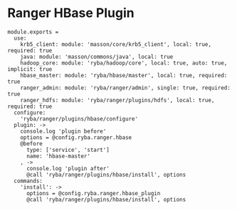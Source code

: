 # Ranger HBase Plugin

    module.exports =
      use:
        krb5_client: module: 'masson/core/krb5_client', local: true, required: true
        java: module: 'masson/commons/java', local: true
        hadoop_core: module: 'ryba/hadoop/core', local: true, auto: true, implicit: true
        hbase_master: module: 'ryba/hbase/master', local: true, required: true
        ranger_admin: module: 'ryba/ranger/admin', single: true, required: true
        ranger_hdfs: module: 'ryba/ranger/plugins/hdfs', local: true, required: true
      configure:
        'ryba/ranger/plugins/hbase/configure'
      plugin: ->
        console.log 'plugin before'
        options = @config.ryba.ranger.hbase
        @before
          type: ['service', 'start']
          name: 'hbase-master'
        , ->
          console.log 'plugin after'
          @call 'ryba/ranger/plugins/hbase/install', options
      commands:
        'install': ->
          options = @config.ryba.ranger.hbase_plugin
          @call 'ryba/ranger/plugins/hbase/install', options
